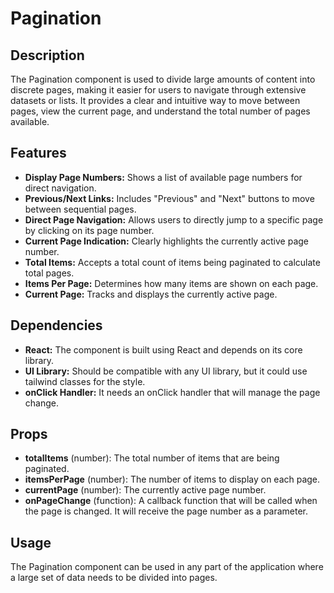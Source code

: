 # Pagination

## Description

The Pagination component is used to divide large amounts of content into discrete pages, making it easier for users to navigate through extensive datasets or lists. It provides a clear and intuitive way to move between pages, view the current page, and understand the total number of pages available.

## Features

-   **Display Page Numbers:** Shows a list of available page numbers for direct navigation.
-   **Previous/Next Links:** Includes "Previous" and "Next" buttons to move between sequential pages.
-   **Direct Page Navigation:** Allows users to directly jump to a specific page by clicking on its page number.
-   **Current Page Indication:** Clearly highlights the currently active page number.
-   **Total Items:** Accepts a total count of items being paginated to calculate total pages.
-   **Items Per Page:** Determines how many items are shown on each page.
-   **Current Page:** Tracks and displays the currently active page.

## Dependencies

-   **React:** The component is built using React and depends on its core library.
-   **UI Library:** Should be compatible with any UI library, but it could use tailwind classes for the style.
- **onClick Handler:** It needs an onClick handler that will manage the page change.

## Props

-   **totalItems** (number): The total number of items that are being paginated.
-   **itemsPerPage** (number): The number of items to display on each page.
-   **currentPage** (number): The currently active page number.
- **onPageChange** (function): A callback function that will be called when the page is changed. It will receive the page number as a parameter.

## Usage

The Pagination component can be used in any part of the application where a large set of data needs to be divided into pages.